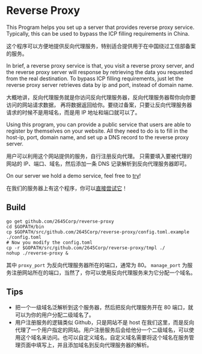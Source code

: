 # Reverse Proxy

This Program helps you set up a server that provides reverse proxy service.
Typically, this can be used to bypass the ICP filling requirements in China.

这个程序可以方便地提供反向代理服务，特别适合提供用于在中国绕过工信部备案的服务。

In brief, a reverse proxy service is that, you visit a reverse proxy server,
and the reverse proxy server will response by retrieving the data you requested from the real destination.
To bypass ICP filling requirements, just let the reverse proxy server retrieves data by ip and port,
instead of domain name.

大概地讲，反向代理服务就是你访问反向代理服务器，反向代理服务器帮你向你要访问的网站请求数据，
再将数据返回给你。要绕过备案，只要让反向代理服务器请求的时候不是用域名，而是用 IP 地址和端口就可以了。

Using this program, you can provide a public service that users are able to register by themselves on your website.
All they need to do is to fill in the host-ip, port, domain name, and set up a DNS record to the reverse proxy server.

用户可以利用这个网站提供的服务，自行注册反向代理。
只需要填入要被代理的网站的 IP、端口、域名，然后添加一条 DNS 记录解析到反向代理服务器即可。

On our server we hold a demo service, feel free to [try](http://cool2645.pub)!

在我们的服务器上有这个程序，你可以[直接尝试它](http://cool2645.pub)！


## Build

```
go get github.com/2645Corp/reverse-proxy
cd $GOPATH/bin
cp $GOPATH/src/github.com/2645Corp/reverse-proxy/config.toml.example ./config.toml
# Now you modify the config.toml
cp -r $GOPATH/src/github.com/2645Corp/reverse-proxy/tmpl ./
nohup ./reverse-proxy &
```

其中 `proxy_port` 为反向代理服务器所在的端口，通常为 80。
`manage_port` 为服务注册网站所在的端口，当然了，你可以使用反向代理服务来为它分配一个域名。

## Tips

+ 把一个一级域名泛解析到这个服务器，然后把反向代理服务开在 80 端口，就可以为你的用户分配二级域名了。
+ 用户注册服务的逻辑类似 Github，只是网站不是 host 在我们这里，而是反向代理了一个用户指定的网站。用户注册服务后会给他分一个二级域名，可以使用这个域名来访问。也可以自定义域名，自定义域名需要将这个域名在服务管理页面中填写上，并且添加域名到反向代理服务器的解析。